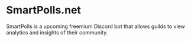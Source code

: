 # SmartPolls.net

SmartPolls is a upcoming freemium Discord bot that allows guilds to view analytics and insights of their community.
